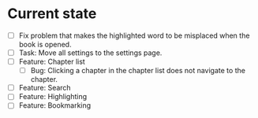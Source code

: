 # Current state
- [ ] Fix problem that makes the highlighted word to be misplaced when the 
    book is opened.
- [ ] Task: Move all settings to the settings page.
- [ ] Feature: Chapter list
  - [ ] Bug: Clicking a chapter in the chapter list does not navigate to the
    chapter.
- [ ] Feature: Search
- [ ] Feature: Highlighting
- [ ] Feature: Bookmarking
